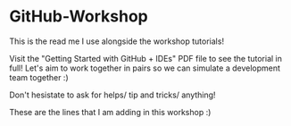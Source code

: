 # GitHub-Workshop

This is the read me I use alongside the workshop tutorials!

Visit the "Getting Started with GitHub + IDEs" PDF file to see the tutorial in full! Let's aim to work together in pairs so we can simulate a development team together :)

Don't hesistate to ask for helps/ tip and tricks/ anything! 

These are the lines that I am adding in this workshop :)
